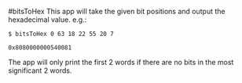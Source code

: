 #bitsToHex
This app will take the given bit positions and output the hexadecimal value.  e.g.:
```
$ bitsToHex 0 63 18 22 55 20 7

0x8080000000540081
```
The app will only print the first 2 words if there are no bits in the most significant 2 words.

